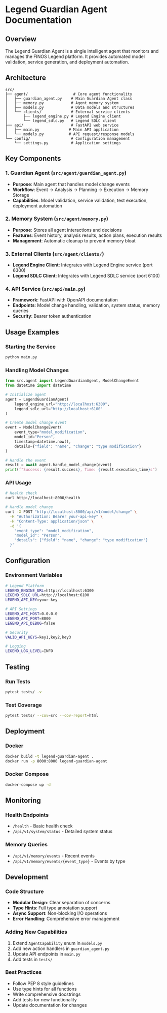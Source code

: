 # Legend Guardian Agent Documentation

## Overview

The Legend Guardian Agent is a single intelligent agent that monitors and manages the FINOS Legend platform. It provides automated model validation, service generation, and deployment automation.

## Architecture

```
src/
├── agent/                    # Core agent functionality
│   ├── guardian_agent.py    # Main Guardian Agent class
│   ├── memory.py            # Agent memory system
│   ├── models.py            # Data models and structures
│   └── clients/             # External service clients
│       ├── legend_engine.py # Legend Engine client
│       └── legend_sdlc.py   # Legend SDLC client
├── api/                     # FastAPI web service
│   ├── main.py             # Main API application
│   └── models.py           # API request/response models
└── config/                  # Configuration management
    └── settings.py          # Application settings
```

## Key Components

### 1. Guardian Agent (`src/agent/guardian_agent.py`)
- **Purpose**: Main agent that handles model change events
- **Workflow**: Event → Analysis → Planning → Execution → Memory Storage
- **Capabilities**: Model validation, service validation, test execution, deployment automation

### 2. Memory System (`src/agent/memory.py`)
- **Purpose**: Stores all agent interactions and decisions
- **Features**: Event history, analysis results, action plans, execution results
- **Management**: Automatic cleanup to prevent memory bloat

### 3. External Clients (`src/agent/clients/`)
- **Legend Engine Client**: Integrates with Legend Engine service (port 6300)
- **Legend SDLC Client**: Integrates with Legend SDLC service (port 6100)

### 4. API Service (`src/api/main.py`)
- **Framework**: FastAPI with OpenAPI documentation
- **Endpoints**: Model change handling, validation, system status, memory queries
- **Security**: Bearer token authentication

## Usage Examples

### Starting the Service
```bash
python main.py
```

### Handling Model Changes
```python
from src.agent import LegendGuardianAgent, ModelChangeEvent
from datetime import datetime

# Initialize agent
agent = LegendGuardianAgent(
    legend_engine_url="http://localhost:6300",
    legend_sdlc_url="http://localhost:6100"
)

# Create model change event
event = ModelChangeEvent(
    event_type="model_modification",
    model_id="Person",
    timestamp=datetime.now(),
    details={"field": "name", "change": "type modification"}
)

# Handle the event
result = await agent.handle_model_change(event)
print(f"Success: {result.success}, Time: {result.execution_time}s")
```

### API Usage
```bash
# Health check
curl http://localhost:8000/health

# Handle model change
curl -X POST "http://localhost:8000/api/v1/model/change" \
  -H "Authorization: Bearer your-api-key" \
  -H "Content-Type: application/json" \
  -d '{
    "event_type": "model_modification",
    "model_id": "Person",
    "details": {"field": "name", "change": "type modification"}
  }'
```

## Configuration

### Environment Variables
```bash
# Legend Platform
LEGEND_ENGINE_URL=http://localhost:6300
LEGEND_SDLC_URL=http://localhost:6100
LEGEND_API_KEY=your-key

# API Settings
LEGEND_API_HOST=0.0.0.0
LEGEND_API_PORT=8000
LEGEND_API_DEBUG=false

# Security
VALID_API_KEYS=key1,key2,key3

# Logging
LEGEND_LOG_LEVEL=INFO
```

## Testing

### Run Tests
```bash
pytest tests/ -v
```

### Test Coverage
```bash
pytest tests/ --cov=src --cov-report=html
```

## Deployment

### Docker
```bash
docker build -t legend-guardian-agent .
docker run -p 8000:8000 legend-guardian-agent
```

### Docker Compose
```bash
docker-compose up -d
```

## Monitoring

### Health Endpoints
- `/health` - Basic health check
- `/api/v1/system/status` - Detailed system status

### Memory Queries
- `/api/v1/memory/events` - Recent events
- `/api/v1/memory/events/{event_type}` - Events by type

## Development

### Code Structure
- **Modular Design**: Clear separation of concerns
- **Type Hints**: Full type annotation support
- **Async Support**: Non-blocking I/O operations
- **Error Handling**: Comprehensive error management

### Adding New Capabilities
1. Extend `AgentCapability` enum in `models.py`
2. Add new action handlers in `guardian_agent.py`
3. Update API endpoints in `main.py`
4. Add tests in `tests/`

### Best Practices
- Follow PEP 8 style guidelines
- Use type hints for all functions
- Write comprehensive docstrings
- Add tests for new functionality
- Update documentation for changes
